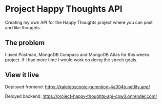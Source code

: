 # Project Happy Thoughts API

Creating my own API for the Happy Thoughts project where you can post and like thoughts.

## The problem

I used Postman, MongoDB Compass and MongoDB Atlas for this weeks project. If I had more time I would work on doing the strech goals.

## View it live

Deployed frontend: https://kaleidoscopic-gumption-4a304b.netlify.app/

Deloyed backend: https://project-happy-thoughts-api-cpw0.onrender.com/
